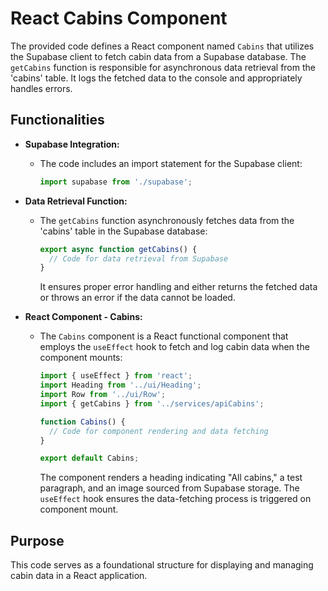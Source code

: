 # React Cabins Component

The provided code defines a React component named `Cabins` that utilizes the Supabase client to fetch cabin data from a Supabase database. The `getCabins` function is responsible for asynchronous data retrieval from the 'cabins' table. It logs the fetched data to the console and appropriately handles errors.

## Functionalities

- **Supabase Integration:**

  - The code includes an import statement for the Supabase client:
    ```javascript
    import supabase from './supabase';
    ```

- **Data Retrieval Function:**

  - The `getCabins` function asynchronously fetches data from the 'cabins' table in the Supabase database:
    ```javascript
    export async function getCabins() {
      // Code for data retrieval from Supabase
    }
    ```
    It ensures proper error handling and either returns the fetched data or throws an error if the data cannot be loaded.

- **React Component - Cabins:**

  - The `Cabins` component is a React functional component that employs the `useEffect` hook to fetch and log cabin data when the component mounts:

    ```javascript
    import { useEffect } from 'react';
    import Heading from '../ui/Heading';
    import Row from '../ui/Row';
    import { getCabins } from '../services/apiCabins';

    function Cabins() {
      // Code for component rendering and data fetching
    }

    export default Cabins;
    ```

    The component renders a heading indicating "All cabins," a test paragraph, and an image sourced from Supabase storage. The `useEffect` hook ensures the data-fetching process is triggered on component mount.

## Purpose

This code serves as a foundational structure for displaying and managing cabin data in a React application.
